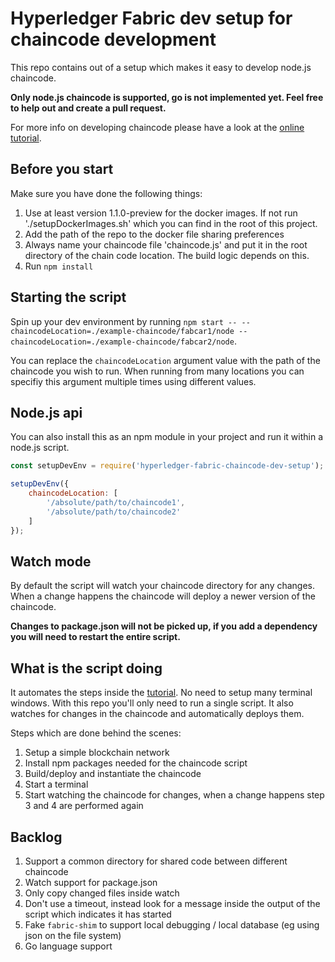 # Hyperledger Fabric dev setup for chaincode development

This repo contains out of a setup which makes it easy to develop node.js chaincode.

**Only node.js chaincode is supported, go is not implemented yet. Feel free to help out and create a pull request.**

For more info on developing chaincode please have a look at the [online tutorial](http://hyperledger-fabric.readthedocs.io/en/v1.1.0-preview/chaincode4ade.html).

## Before you start

Make sure you have done the following things:

1. Use at least version 1.1.0-preview for the docker images. If not run './setupDockerImages.sh' which you can find in the root of this project.
2. Add the path of the repo to the docker file sharing preferences
3. Always name your chaincode file 'chaincode.js' and put it in the root directory of the chain code location. The build logic depends on this.
4. Run `npm install`

## Starting the script

Spin up your dev environment by running `npm start -- --chaincodeLocation=./example-chaincode/fabcar1/node --chaincodeLocation=./example-chaincode/fabcar2/node`.

You can replace the `chaincodeLocation` argument value with the path of the chaincode you wish to run.
When running from many locations you can specifiy this argument multiple times using different values.

## Node.js api

You can also install this as an npm module in your project and run it within a node.js script.

```javascript
const setupDevEnv = require('hyperledger-fabric-chaincode-dev-setup');

setupDevEnv({
    chaincodeLocation: [
        '/absolute/path/to/chaincode1',
        '/absolute/path/to/chaincode2'
    ]
});
```

## Watch mode

By default the script will watch your chaincode directory for any changes. When a change happens the chaincode will deploy a newer version of the chaincode.

**Changes to package.json will not be picked up, if you add a dependency you will need to restart the entire script.**

## What is the script doing

It automates the steps inside the [tutorial](http://hyperledger-fabric.readthedocs.io/en/v1.1.0-preview/chaincode4ade.html). No need to setup many terminal windows. With this repo you'll only need to run a single script. It also watches for changes in the chaincode and automatically deploys them.

Steps which are done behind the scenes:

1. Setup a simple blockchain network
2. Install npm packages needed for the chaincode script
3. Build/deploy and instantiate the chaincode
4. Start a terminal
5. Start watching the chaincode for changes, when a change happens step 3 and 4 are performed again

## Backlog

1. Support a common directory for shared code between different chaincode
2. Watch support for package.json 
3. Only copy changed files inside watch
4. Don't use a timeout, instead look for a message inside the output of the script which indicates it has started
5. Fake `fabric-shim` to support local debugging / local database (eg using json on the file system)
6. Go language support
